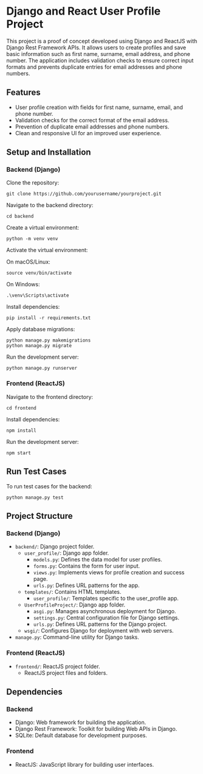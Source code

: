 # Django and React User Profile Project

This project is a proof of concept developed using Django and ReactJS with Django Rest Framework APIs. It allows users to create profiles and save basic information such as first name, surname, email address, and phone number. The application includes validation checks to ensure correct input formats and prevents duplicate entries for email addresses and phone numbers.

## Features

- User profile creation with fields for first name, surname, email, and phone number.
- Validation checks for the correct format of the email address.
- Prevention of duplicate email addresses and phone numbers.
- Clean and responsive UI for an improved user experience.

## Setup and Installation

### Backend (Django)

Clone the repository:

```
git clone https://github.com/yourusername/yourproject.git
```

Navigate to the backend directory:

```
cd backend
```

Create a virtual environment:

```
python -m venv venv
```

Activate the virtual environment:

On macOS/Linux:

```
source venv/bin/activate
```

On Windows:

```
.\venv\Scripts\activate
```

Install dependencies:

```
pip install -r requirements.txt
```

Apply database migrations:

```
python manage.py makemigrations
python manage.py migrate
```

Run the development server:

```
python manage.py runserver
```

### Frontend (ReactJS)

Navigate to the frontend directory:

```
cd frontend
```

Install dependencies:

```
npm install
```

Run the development server:

```
npm start
```

## Run Test Cases

To run test cases for the backend:

```
python manage.py test
```

## Project Structure

### Backend (Django)

- `backend/`: Django project folder.
  - `user_profile/`: Django app folder.
    - `models.py`: Defines the data model for user profiles.
    - `forms.py`: Contains the form for user input.
    - `views.py`: Implements views for profile creation and success page.
    - `urls.py`: Defines URL patterns for the app.
  - `templates/`: Contains HTML templates.
    - `user_profile/`: Templates specific to the user_profile app.
  - `UserProfileProject/`: Django app folder.
    - `asgi.py`: Manages asynchronous deployment for Django.
    - `settings.py`: Central configuration file for Django settings.
    - `urls.py`: Defines URL patterns for the Django project.
  - `wsgi/`: Configures Django for deployment with web servers.
- `manage.py`: Command-line utility for Django tasks.

### Frontend (ReactJS)

- `frontend/`: ReactJS project folder.
  - ReactJS project files and folders.

## Dependencies

### Backend

- Django: Web framework for building the application.
- Django Rest Framework: Toolkit for building Web APIs in Django.
- SQLite: Default database for development purposes.

### Frontend

- ReactJS: JavaScript library for building user interfaces.